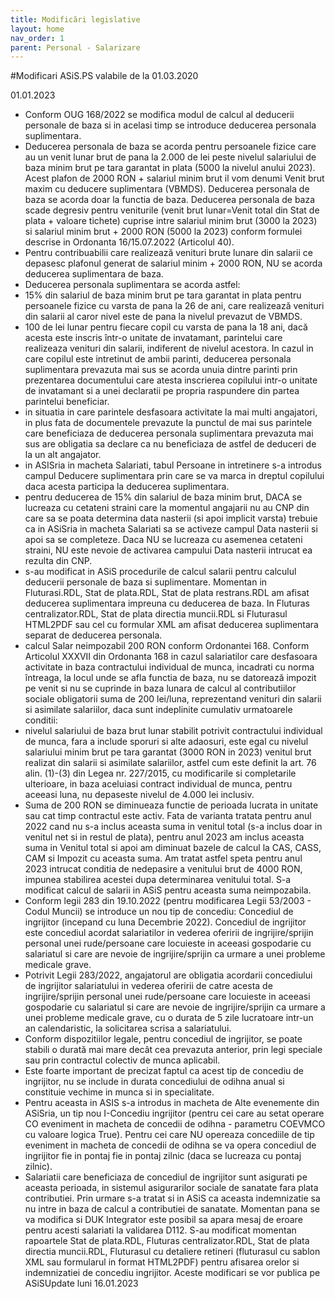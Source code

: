 ```yaml
---
title: Modificări legislative
layout: home
nav_order: 1
parent: Personal - Salarizare
---
```


#Modificari ASiS.PS valabile de la 01.03.2020

01.01.2023
- Conform OUG 168/2022 se modifica modul de calcul al deducerii personale de baza si in acelasi timp se introduce deducerea personala suplimentara.
- Deducerea personala de baza se acorda pentru persoanele fizice care au un venit lunar brut de pana la 2.000 de lei peste nivelul salariului de baza minim brut pe tara garantat in plata (5000 la nivelul anului 2023). Acest plafon de 2000 RON + salariul minim brut il vom denumi Venit brut maxim cu deducere suplimentara (VBMDS). Deducerea personala de baza se acorda doar la functia de baza. Deducerea personala de baza scade degresiv pentru veniturile (venit brut lunar=Venit total din Stat de plata + valoare tichete) cuprise intre salariul minim brut (3000 la 2023) si salariul minim brut + 2000 RON (5000 la 2023) conform formulei descrise in Ordonanta 16/15.07.2022 (Articolul 40). 
- Pentru contribuabilii care realizează venituri brute lunare din salarii ce depasesc plafonul generat de salariul minim + 2000 RON, NU se acorda deducerea suplimentara de baza.
- Deducerea personala suplimentara se acorda astfel:
- 15% din salariul de baza minim brut pe tara garantat in plata pentru persoanele fizice cu varsta de pana la 26 de ani, care realizează venituri din salarii al caror nivel este de pana la nivelul prevazut de VBMDS.
- 100 de lei lunar pentru fiecare copil cu varsta de pana la 18 ani, dacă acesta este inscris într-o unitate de invatamant, parintelui care realizeaza venituri din salarii, indiferent de nivelul acestora.
In cazul in care copilul este intretinut de ambii parinti, deducerea personala suplimentara prevazuta mai sus se acorda unuia dintre parinti prin prezentarea documentului care atesta inscrierea copilului intr-o unitate de invatamant si a unei declaratii pe propria raspundere din partea parintelui beneficiar.
- in situatia in care parintele desfasoara activitate la mai multi angajatori, in plus fata de documentele prevazute la punctul de mai sus parintele care beneficiaza de deducerea personala suplimentara prevazuta mai sus are obligatia sa declare ca nu beneficiaza de astfel de deduceri de la un alt angajator.
- in ASISria in macheta Salariati, tabul Persoane in intretinere s-a introdus campul Deducere suplimentara prin care se va marca in dreptul copilului daca acesta participa la deducerea suplimentara. 
- pentru deducerea de 15% din salariul de baza minim brut, DACA se lucreaza cu cetateni straini care la momentul angajarii nu au CNP din care sa se poata determina data nasterii (si apoi implicit varsta) trebuie ca in ASiSria in macheta Salariati sa se activeze campul Data nasterii si apoi sa se completeze. Daca NU se lucreaza cu asemenea cetateni straini, NU este nevoie de activarea campului Data nasterii intrucat ea rezulta din CNP.
- s-au modificat in ASiS procedurile de calcul salarii pentru calculul deducerii personale de baza si suplimentare. Momentan in Fluturasi.RDL, Stat de plata.RDL, Stat de plata restrans.RDL am afisat deducerea suplimentara impreuna cu deducerea de baza. In Fluturas centralizator.RDL, Stat de plata directia muncii.RDL si Fluturasul HTML2PDF sau cel cu formular XML am afisat deducerea suplimentara separat de deducerea personala. 
- calcul Salar neimpozabil 200 RON conform Ordonantei 168. Conform Articolul XXXVII din Ordonanta 168 in cazul salariatilor care desfasoara activitate in baza contractului individual de munca, incadrati cu norma întreaga, la locul unde se afla functia de baza, nu se datorează impozit pe venit si nu se cuprinde in baza lunara de calcul al contributiilor sociale obligatorii suma de 200 lei/luna, reprezentand venituri din salarii si asimilate salariilor, daca sunt indeplinite cumulativ urmatoarele conditii:
- nivelul salariului de baza brut lunar stabilit potrivit contractului individual de munca, fara a include sporuri si alte adaosuri, este egal cu nivelul salariului minim brut pe tara garantat (3000 RON in 2023) venitul brut realizat din salarii si asimilate salariilor, astfel cum este definit la art. 76 alin. (1)-(3) din Legea nr. 227/2015, cu modificarile si completarile ulterioare, in baza aceluiasi contract individual de munca, pentru aceeasi luna, nu depaseste nivelul de 4.000 lei inclusiv.
- Suma de 200 RON se diminueaza functie de perioada lucrata in unitate sau cat timp contractul este activ. Fata de varianta tratata pentru anul 2022 cand nu s-a inclus aceasta suma in venitul total (s-a inclus doar in venitul net si in restul de plata), pentru anul 2023 am inclus aceasta suma in Venitul total si apoi am diminuat bazele de calcul la CAS, CASS, CAM si Impozit cu aceasta suma. Am tratat astfel speta pentru anul 2023 intrucat conditia de nedepasire a venitului brut de 4000 RON, impunea stabilirea acestei dupa determinarea venitului total. S-a modificat calcul de salarii in ASiS pentru aceasta suma neimpozabila.
- Conform legii 283 din 19.10.2022 (pentru modificarea Legii 53/2003 - Codul Muncii) se introduce un nou tip de concediu: Concediul de ingrijitor (incepand cu luna Decembrie 2022).  Concediul de ingrijitor este concediul acordat salariatilor in vederea oferirii de ingrijire/sprijin personal unei rude/persoane care locuieste in aceeasi gospodarie cu salariatul si care are nevoie de ingrijire/sprijin ca urmare a unei probleme medicale grave. 
- Potrivit Legii 283/2022, angajatorul are obligatia acordarii concediului de ingrijitor salariatului in vederea oferirii de catre acesta de ingrijire/sprijin personal unei rude/persoane care locuieste in aceeasi gospodarie cu salariatul si care are nevoie de ingrijire/sprijin ca urmare a unei probleme medicale grave, cu o durata de 5 zile lucratoare intr-un an calendaristic, la solicitarea scrisa a salariatului.
- Conform dispozitiilor legale, pentru concediul de ingrijitor, se poate stabili o durată mai mare decât cea prevazuta anterior, prin legi speciale sau prin contractul colectiv de munca aplicabil.
- Este foarte important de precizat faptul ca acest tip de concediu de ingrijitor, nu se include in durata concediului de odihna anual si constituie vechime in munca si in specialitate.
- Pentru aceasta in ASIS s-a introdus in macheta de Alte evenemente din ASiSria, un tip nou I-Concediu ingrijitor (pentru cei care au setat operare CO eveniment in macheta de concedii de odihna - parametru COEVMCO cu valoare logica True). Pentru cei care NU opereaza concediile de tip eveniment in macheta de concedii de odihna se va opera concediul de ingrijitor fie in pontaj fie in pontaj zilnic (daca se lucreaza cu pontaj zilnic). 
- Salariatii care beneficiaza de concediul de ingrijitor sunt asigurati pe aceasta perioada, in sistemul asigurarilor sociale de sanatate fara plata contributiei. Prin urmare s-a tratat si in ASiS ca aceasta indemnizatie sa nu intre in baza de calcul a contributiei de sanatate. Momentan pana se va modifica si DUK Integrator este posibil sa apara mesaj de eroare pentru acesti salariati la validarea D112. S-au modificat momentan rapoartele Stat de plata.RDL, Fluturas centralizator.RDL, Stat de plata directia muncii.RDL, Fluturasul cu detaliere retineri (fluturasul cu sablon XML sau formularul in format HTML2PDF) pentru afisarea orelor si indemnizatiei de concediu ingrijitor. Aceste modificari se vor publica pe ASiSUpdate luni 16.01.2023

